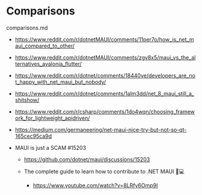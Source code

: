 # Comparisons

comparisons.md

*   https://www.reddit.com/r/dotnetMAUI/comments/11per7o/how_is_net_maui_compared_to_other/

*   https://www.reddit.com/r/dotnetMAUI/comments/zgv8x5/maui_vs_the_alternatives_avalonia_flutter/

*   https://www.reddit.com/r/dotnet/comments/18440ye/developers_are_not_happy_with_net_maui_but_nobody/

*   https://www.reddit.com/r/dotnet/comments/1alm3dd/net_8_maui_still_a_shitshow/

*   https://www.reddit.com/r/csharp/comments/1do4wqn/choosing_framework_for_lightweight_apidriven/

*   https://medium.com/germaneering/net-maui-nice-try-but-not-so-qt-165cec95ca9d

*   MAUI is just a SCAM #15203
    
    *   https://github.com/dotnet/maui/discussions/15203

    *   The complete guide to learn how to contribute to .NET MAUI 🌺💻
    
        *   https://www.youtube.com/watch?v=8LRfy6Omp9I
